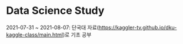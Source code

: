 # Data Science Study

2021-07-31 ~ 2021-08-07: 단국대 자료(https://kaggler-tv.github.io/dku-kaggle-class/main.html)로 기초 공부
